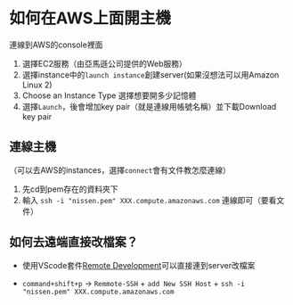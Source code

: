 
# 如何在AWS上面開主機

連線到AWS的console裡面

1. 選擇EC2服務（由亞馬遜公司提供的Web服務）
2. 選擇instance中的`launch instance`創建server(如果沒想法可以用Amazon Linux 2)
3. Choose an Instance Type 選擇想要開多少記憶體
5. 選擇`Launch`，後會增加key pair（就是連線用帳號名稱）並下載Download key pair


## 連線主機

（可以去AWS的instances，選擇`connect`會有文件教怎麼連線）

1. 先cd到pem存在的資料夾下
2. 輸入 `ssh -i "nissen.pem" XXX.compute.amazonaws.com` 連線即可（要看文件）

## 如何去遠端直接改檔案？

- 使用VScode套件[Remote Development](https://marketplace.visualstudio.com/items?itemName=ms-vscode-remote.vscode-remote-extensionpack)可以直接連到server改檔案

- `command+shift+p` -> `Remmote-SSH` + `add New SSH Host` + `ssh -i "nissen.pem" XXX.compute.amazonaws.com`
